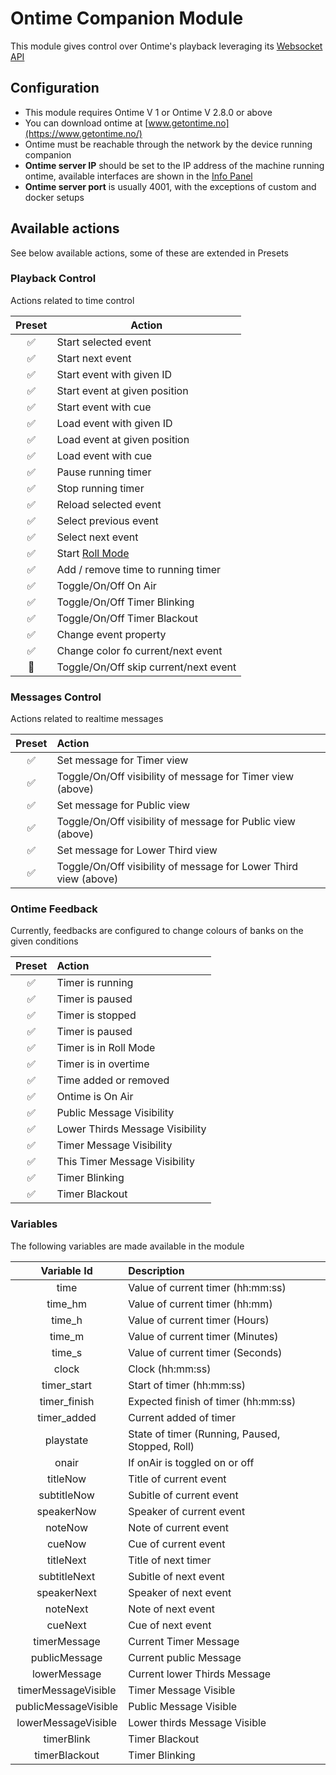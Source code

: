 # Ontime Companion Module

This module gives control over Ontime's playback leveraging
its [Websocket API](https://cpvalente.gitbook.io/ontime/control-and-feedback/websocket-api)

## Configuration

- This module requires Ontime V 1 or Ontime V 2.8.0 or above
- You can download ontime at [www.getontime.no](https://www.getontime.no/)
- Ontime must be reachable through the network by the device running companion
- **Ontime server IP** should be set to the IP address of the machine running ontime, available interfaces are
  shown in the [Info Panel](https://cpvalente.gitbook.io/ontime/main-concepts/interface-1/info)
- **Ontime server port** is usually 4001, with the exceptions of custom and docker setups

## Available actions

See below available actions, some of these are extended in Presets

### Playback Control

Actions related to time control

| Preset | Action                                                               |
| :----: | -------------------------------------------------------------------- |
|   ✅   | Start selected event                                                 |
|   ✅   | Start next event                                                     |
|   ✅   | Start event with given ID                                            |
|   ✅   | Start event at given position                                        |
|   ✅   | Start event with cue                                                 |
|   ✅   | Load event with given ID                                             |
|   ✅   | Load event at given position                                         |
|   ✅   | Load event with cue                                                  |
|   ✅   | Pause running timer                                                  |
|   ✅   | Stop running timer                                                   |
|   ✅   | Reload selected event                                                |
|   ✅   | Select previous event                                                |
|   ✅   | Select next event                                                    |
|   ✅   | Start [Roll Mode](https://cpvalente.gitbook.io/ontime/features/roll) |
|   ✅   | Add / remove time to running timer                                   |
|   ✅   | Toggle/On/Off On Air                                                 |
|   ✅   | Toggle/On/Off Timer Blinking                                         |
|   ✅   | Toggle/On/Off Timer Blackout                                         |
|   ✅   | Change event property                                                |
|   ✅   | Change color fo current/next event                                   |
|   🔄   | Toggle/On/Off skip current/next event                                |

### Messages Control

Actions related to realtime messages

| Preset | Action                                                           |
| :----: | :--------------------------------------------------------------- |
|   ✅   | Set message for Timer view                                       |
|   ✅   | Toggle/On/Off visibility of message for Timer view (above)       |
|   ✅   | Set message for Public view                                      |
|   ✅   | Toggle/On/Off visibility of message for Public view (above)      |
|   ✅   | Set message for Lower Third view                                 |
|   ✅   | Toggle/On/Off visibility of message for Lower Third view (above) |

### Ontime Feedback

Currently, feedbacks are configured to change colours of banks on the given conditions

| Preset | Action                          |
| :----: | :------------------------------ |
|   ✅   | Timer is running                |
|   ✅   | Timer is paused                 |
|   ✅   | Timer is stopped                |
|   ✅   | Timer is paused                 |
|   ✅   | Timer is in Roll Mode           |
|   ✅   | Timer is in overtime            |
|   ✅   | Time added or removed           |
|   ✅   | Ontime is On Air                |
|   ✅   | Public Message Visibility       |
|   ✅   | Lower Thirds Message Visibility |
|   ✅   | Timer Message Visibility        |
|   ✅   | This Timer Message Visibility   |
|   ✅   | Timer Blinking                  |
|   ✅   | Timer Blackout                  |

### Variables

The following variables are made available in the module

|     Variable Id      | Description                                     |
| :------------------: | :---------------------------------------------- |
|         time         | Value of current timer (hh:mm:ss)               |
|       time_hm        | Value of current timer (hh:mm)                  |
|        time_h        | Value of current timer (Hours)                  |
|        time_m        | Value of current timer (Minutes)                |
|        time_s        | Value of current timer (Seconds)                |
|        clock         | Clock (hh:mm:ss)                                |
|     timer_start      | Start of timer (hh:mm:ss)                       |
|     timer_finish     | Expected finish of timer (hh:mm:ss)             |
|     timer_added      | Current added of timer                          |
|      playstate       | State of timer (Running, Paused, Stopped, Roll) |
|        onair         | If onAir is toggled on or off                   |
|       titleNow       | Title of current event                          |
|     subtitleNow      | Subitle of current event                        |
|      speakerNow      | Speaker of current event                        |
|       noteNow        | Note of current event                           |
|        cueNow        | Cue of current event                            |
|      titleNext       | Title of next timer                             |
|     subtitleNext     | Subitle of next event                           |
|     speakerNext      | Speaker of next event                           |
|       noteNext       | Note of next event                              |
|       cueNext        | Cue of next event                               |
|     timerMessage     | Current Timer Message                           |
|    publicMessage     | Current public Message                          |
|     lowerMessage     | Current lower Thirds Message                    |
| timerMessageVisible  | Timer Message Visible                           |
| publicMessageVisible | Public Message Visible                          |
| lowerMessageVisible  | Lower thirds Message Visible                    |
|      timerBlink      | Timer Blackout                                  |
|    timerBlackout     | Timer Blinking                                  |
